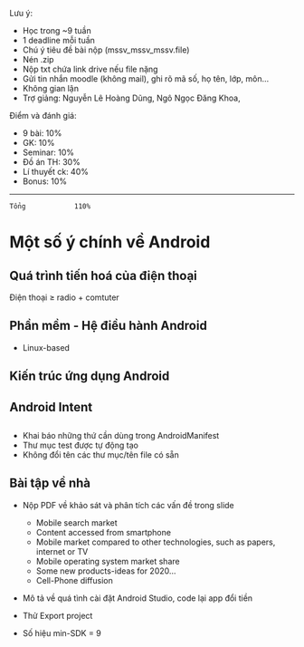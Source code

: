 Lưu ý:
* Học trong ~9 tuần
* 1 deadline mỗi tuần
* Chú ý tiêu đề bài nộp (mssv_mssv_mssv.file)
* Nén .zip
* Nộp txt chứa link drive nếu file nặng
* Gửi tin nhắn moodle (không mail), ghi rõ mã số, họ tên, lớp, môn...
* Không gian lận
* Trợ giảng: Nguyễn Lê Hoàng Dũng, Ngô Ngọc Đăng Khoa, 

    
Điểm và đánh giá:
- 9 bài:        10%
- GK:           10%
- Seminar:      10%
- Đồ án TH:     30%
- Lí thuyết ck: 40%
- Bonus:        10%
---------------------
    Tổng            110%

# Một số ý chính về Android
## Quá trình tiến hoá của điện thoại

Điện thoại $\ge$ radio + comtuter

## Phần mềm - Hệ điều hành Android
* Linux-based

## Kiến trúc ứng dụng Android

## Android Intent


## 
* Khai báo những thứ cần dùng trong AndroidManifest
* Thư mục test được tự động tạo
* Không đổi tên các thư mục/tên file có sẵn

## Bài tập về nhà
* Nộp PDF về khảo sát và phân tích các vấn đề trong slide
    - Mobile search market
    - Content accessed from smartphone
    - Mobile market compared to other technologies, such as papers, internet or TV
    - Mobile operating system market share
    - Some new products-ideas for 2020…
    - Cell-Phone diffusion 
* Mô tả về quá tình cài đặt Android Studio, code lại app đổi tiền

* Thử Export project

* Số hiệu min-SDK = 9
